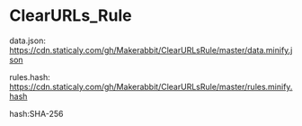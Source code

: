 # ClearURLs_Rule
data.json:
https://cdn.staticaly.com/gh/Makerabbit/ClearURLsRule/master/data.minify.json


rules.hash:
https://cdn.staticaly.com/gh/Makerabbit/ClearURLsRule/master/rules.minify.hash

hash:SHA-256